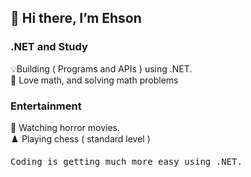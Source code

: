 ## 👋 Hi there, I’m Ehson

### .NET and Study
💡Building ( Programs and APIs ) using .NET.
<br/> 📖 Love math, and solving math problems

### Entertainment
🤡 Watching horror movies.
<br/>♟️ Playing chess ( standard level )




<pre>Coding is getting much more easy using .NET.</pre>









<!---
AkhmedovEhson/AkhmedovEhson is a ✨ special ✨ repository because its `README.md` (this file) appears on your GitHub profile.
You can click the Preview link to take a look at your changes.
--->
